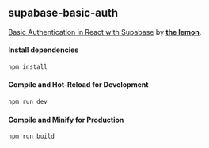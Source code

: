 ## supabase-basic-auth
[Basic Authentication in React with Supabase](https://www.youtube.com/watch?v=2D3xdatMTGk) by [**the lemon**](https://www.youtube.com/@thelemon9300).

#### Install dependencies
```sh
npm install
```

#### Compile and Hot-Reload for Development

```sh
npm run dev
```

#### Compile and Minify for Production

```sh
npm run build
